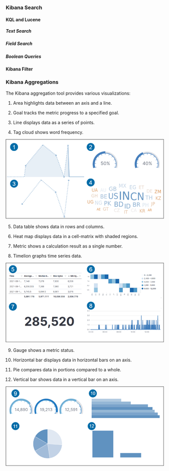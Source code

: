 ### Kibana Search

#### KQL and Lucene
##### Text Search
##### Field Search
##### Boolean Queries

#### Kibana Filter

### Kibana Aggregations

The Kibana aggregation tool provides various visualizations:

1. Area highlights data between an axis and a line.

2. Goal tracks the metric progress to a specified goal.

3. Line displays data as a series of points.

4. Tag cloud shows word frequency.

![area-line-text-cloud-and-gauge-graphs](images/kibana-search/area-line-text-cloud-and-gauge-graphs.png)

5. Data table shows data in rows and columns.

6. Heat map displays data in a cell-matrix with shaded regions.

7. Metric shows a calculation result as a single number.

8. Timelion graphs time series data.

![data-table-heat-map-metric-timelion](images/kibana-search/data-table-heat-map-metric-timelion.png)

9. Gauge shows a metric status.

10. Horizontal bar displays data in horizontal bars on an axis.

11. Pie compares data in portions compared to a whole.

12. Vertical bar shows data in a vertical bar on an axis.

![gauge-horizontal-bar-pie-vertical-bar](images/kibana-search/gauge-horizontal-bar-pie-vertical-bar.png)

